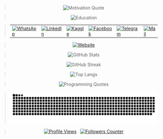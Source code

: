 > <p align="center"><img alt="Motivation Quote" src="https://readme-typing-svg.herokuapp.com?font=&color=0CFF34&center=true&vCenter=true&lines=%E2%9A%A1%F0%9D%93%91%F0%9D%93%AE%F0%9D%93%B5%F0%9D%93%B2%F0%9D%93%AE%F0%9D%93%BF%F0%9D%93%AE+%F0%9D%93%B2%F0%9D%93%B7+%F0%9D%93%9F%F0%9D%93%B8%F0%9D%94%80%F0%9D%93%AE%F0%9D%93%BB+%F0%9D%93%B8%F0%9D%93%AF+%F0%9D%93%92%F0%9D%93%B8%F0%9D%93%AD%F0%9D%93%AE%E2%9A%A1"/></p>

> <p align="center"><img alt="Education" src="https://readme-typing-svg.herokuapp.com?font=Fira+Code&size=17&duration=2500&color=FFF&center=true&vCenter=true&multiline=true&repeat=false&width=300&height=70&lines=Fresh+Graduate;FCIS+%F0%9F%92%BB+Ain+Shams+University"/></p>

> <table align="center" alt="Contact Details"><tr><td><a href="https://wa.me/201270800202?text=Hello"><img alt="WhatsApp" align="center" src="https://user-images.githubusercontent.com/60184582/206715242-21e193ea-4d40-4c25-a493-c8daed175e53.png"/></a></td><td><a href="https://www.linkedin.com/in/AhmedNasser1601"><img alt="LinkedIn" align="center" src="https://user-images.githubusercontent.com/60184582/206710383-d274b31a-5b8b-44be-a6d8-7f437bdebffc.png"/></a></td><td><a href="https://www.kaggle.com/AhmedNasser1601"><img alt="Kaggle" align="center" src="https://user-images.githubusercontent.com/60184582/206710380-e548948a-017a-4b08-b6f8-f72125b7a98d.png"/></a></td><td><a href="https://www.facebook.com/AhmedNasser1601"><img alt="Facebook" align="center" src="https://user-images.githubusercontent.com/60184582/206710371-5e9ce41c-1842-41d9-bcf5-c938c5e467f1.png"/></a></td><td><a href="https://t.me/AhmedNasser1601"><img alt="Telegram" align="center" src="https://user-images.githubusercontent.com/60184582/206710384-319394bd-d177-4215-a13a-5595246ea9aa.png"/></a></td><td><a href="mailto:ahmednasser1601@gmail.com"><img alt="Mail" align="center" src="https://user-images.githubusercontent.com/60184582/206710378-e37c64c9-1e40-4c0d-af0b-5b8d90010c52.png"/></a></td></tr></table>

> <p align="center"><a href="https://ahmednasser1601.github.io/"><img alt="Website" src="https://readme-typing-svg.herokuapp.com?font=Fira+Code&size=16&duration=1000&repeat=false&pause=&color=FF0&center=true&vCenter=true&multiline=true&width=150&height=80&lines=%F0%9F%94%B8%F0%9F%94%B8%F0%9F%94%B8%F0%9F%94%B8%F0%9F%94%B8;%F0%9F%94%B8+WEBSITE+%F0%9F%94%B8;%F0%9F%94%B8%F0%9F%94%B8%F0%9F%94%B8%F0%9F%94%B8%F0%9F%94%B8"/></a></p>

> <p align="center"><img alt="GitHub Stats" src="https://github-readme-stats.vercel.app/api?username=AhmedNasser1601&include_all_commits=true&count_private=true&show_icons=true&theme=vision-friendly-dark"/></p>

> <p align="center"><img alt="GitHub Streak" src="http://github-readme-streak-stats.herokuapp.com?user=AhmedNasser1601&theme=blue-green&hide_border=false&date_format=j%20M%5B%20Y%5D&fire=DD0000&stroke=9140DD&ring=5DDD32&dates=A1199A&sideNums=136EDD"/></p>

> <p align="center"><img alt="Top Langs" src="https://github-readme-stats.vercel.app/api/top-langs/?username=AhmedNasser1601&langs_count=8&layout=compact&show_icons=true&theme=vision-friendly-dark"/></p>

> <p align="center"><img alt="Programming Quotes" src="https://quotes-github-readme.vercel.app/api?type=horizontal&theme=dark&quotecategory=programming"/></p>

> <p align="center"><picture><source media="(prefers-color-scheme: dark)" srcset="https://raw.githubusercontent.com/AhmedNasser1601/AhmedNasser1601/output/github-contribution-grid-snake-dark.svg"><source media="(prefers-color-scheme: light)" srcset="https://raw.githubusercontent.com/AhmedNasser1601/AhmedNasser1601/output/github-contribution-grid-snake.svg"><img alt="Snake Game" src="https://raw.githubusercontent.com/AhmedNasser1601/AhmedNasser1601/output/github-contribution-grid-snake.svg"></picture></p>

> <p align="center"><a href="https://github.com/AhmedNasser1601"><img alt="Profile Views" src="https://komarev.com/ghpvc/?username=AhmedNasser1601&color=orange"/></a> &nbsp; <a href="https://github.com/AhmedNasser1601?tab=followers"><img alt="Followers Counter" src="https://img.shields.io/github/followers/AhmedNasser1601?style=social"/></a></p>

<!---
> <p align="center"><img alt="User WidgetBox" src="https://github-widgetbox.vercel.app/api/profile?username=AhmedNasser1601&theme=darkmode&includeNames=true&data=followers,repositories,stars,commits"/></p>
> <p align="center"><img alt="Tools WidgetBox" src="https://github-widgetbox.vercel.app/api/skills?theme=darkmode&tools=git,docker,npm,yarn,webpack,gulp,firebase,mongodb,wordpress,shopify,woocommerce,vercel,redis,nodejs,heroku,apache,nginx,aws,jupyter,gradle,prettier"/></p>
> <p align="center"><img alt="Libraries WidgetBox" src="https://github-widgetbox.vercel.app/api/skills?theme=darkmode&includeNames=true&libraries=babel,p5,tensorflow,jquery"/></p>
> <p align="center"><img alt="Frameworks WidgetBox" src="https://github-widgetbox.vercel.app/api/skills?theme=darkmode&includeNames=true&frameworks=vue,react,nuxt,next,django,flutter,electron,bootstrap,gatsby,nest,tailwind,windi,express,svelte,angular,dotnetcore,laravel,ionic,dotnet"/></p>
> <p align="center"><img alt="Languages WidgetBox" src="https://github-widgetbox.vercel.app/api/skills?theme=darkmode&includeNames=true&languages=js,ts,java,php,python,html,css,c,cpp,csharp,swift,rust,ruby,kotlin,erlang,dart,go,scala,elm,bash,r,xml,json,yaml,postgresql,mysql,haskell,powershell,lua,visualbasic,x86,arm,groovy,perl,solidity,fortran,sass,graphql,clojure,clojurescript,markdown"/></p>
> <a href="https://user-badge.committers.top/egypt/AhmedNasser1601"><img alt="Most Active GitHub User" src="https://user-badge.committers.top/egypt/AhmedNasser1601.svg"/></a> &nbsp;
-->
